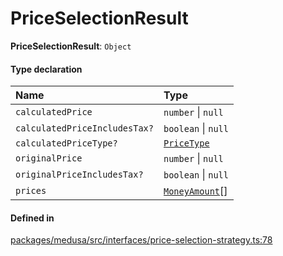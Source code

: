 # PriceSelectionResult

 **PriceSelectionResult**: `Object`

#### Type declaration

| Name | Type |
| :------ | :------ |
| `calculatedPrice` | `number` \| ``null`` |
| `calculatedPriceIncludesTax?` | `boolean` \| ``null`` |
| `calculatedPriceType?` | [`PriceType`](../index.md#pricetype) |
| `originalPrice` | `number` \| ``null`` |
| `originalPriceIncludesTax?` | `boolean` \| ``null`` |
| `prices` | [`MoneyAmount`](../classes/MoneyAmount.md)[] |

#### Defined in

[packages/medusa/src/interfaces/price-selection-strategy.ts:78](https://github.com/medusajs/medusa/blob/3d9f5ae63/packages/medusa/src/interfaces/price-selection-strategy.ts#L78)
